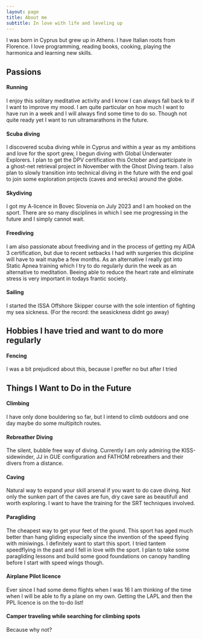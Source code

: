 ```yaml
---
layout: page
title: About me
subtitle: In love with life and leveling up
---
```

I was born in Cyprus but grew up in Athens. I have Italian roots from Florence.
I love programming, reading books, cooking, playing the harmonica and learning new skills.

## Passions

#### Running
I enjoy this solitary meditative activity and I know I can always fall back to if I want to improve my mood. I am quite particular on how much I want to have run in a week and I will always find some time to do so. 
Though not quite ready yet I want to run ultramarathons in the future.

#### Scuba diving
I discovered scuba diving while in Cyprus and within a year as my ambitions and love for the sport grew, I begun diving with Global Underwater Explorers. 
I plan to get the DPV certification this October and  participate in a ghost-net retrieval project in November with the Ghost Diving team. I also plan to slowly transition into technical diving in the future with the end goal to join some exploration projects (caves and wrecks) around the globe.

#### Skydiving
I got my A-licence in Bovec Slovenia on July 2023 and I am hooked on the sport. There are so many disciplines in which I see me progressing in the future and I simply cannot wait.

#### Freediving
I am also passionate about freediving and in the process of getting my AIDA 3 certification, but due to recent setbacks I had with surgeries this dicipline will have to wait maybe a few months. As an alternative I really got into Static Apnea training which I try to do regularly durin the week as an alternative to meditation. Beeing able to reduce the heart rate and eliminate stress is very important in todays frantic society.

#### Sailing
I started the ISSA Offshore Skipper course with the sole intention of fighting my sea sickness.
(For the record: the seasickness didnt go away)

## Hobbies I have tried and want to do more regularly

#### Fencing
I was a bit prejudiced about this, because I preffer no but after I tried 

## Things I Want to Do in the Future

#### Climbing
I have only done bouldering so far, but I intend to climb outdoors and one day maybe do some multipitch routes.

#### Rebreather Diving
The silent, bubble free way of diving. Currently I am only admiring the KISS-sidewinder, JJ in GUE configuration and FATHOM rebreathers and their divers from a distance. 

#### Caving
Natural way to expand your skill arsenal if you want to do cave diving. Not only the sunken part of the caves are fun, dry cave sare as beautifull and worth exploring. I want to have the training for the SRT techniques involved. 

#### Paragliding
The cheapest way to get your feet of the gound. This sport has aged much better than hang gliding especially since the invention of the speed flying with miniwings. I definitely want to start this sport. I tried tantem speedflying in the past and I fell in love with the sport. I plan to take some paragliding lessons and build some good foundations on canopy handling before I start with speed wings though.

#### Airplane Pilot licence
Ever since I had some demo flights when I was 16 I am thinking of the time when I will be able to fly a plane on my own. Getting the  LAPL and then the PPL licence is on the to-do list!

#### Camper traveling while searching for climbing spots
Because why not?
